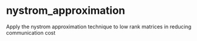 # nystrom_approximation
Apply the nystrom approximation technique to low rank matrices in reducing communication cost
